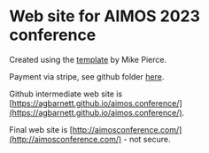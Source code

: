 # Web site for AIMOS 2023 conference

Created using the [template](https://mikepierce.github.io/conference-website-template/) by Mike Pierce.

Payment via stripe, see github folder [here](https://github.com/stripe-samples/accept-a-payment).

Github intermediate web site is [https://agbarnett.github.io/aimos.conference/](https://agbarnett.github.io/aimos.conference/).

Final web site is [http://aimosconference.com/](http://aimosconference.com/) - not secure.
